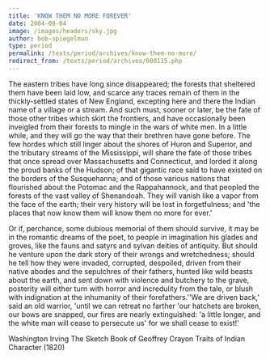 ```yaml
---
title: 'KNOW THEM NO MORE FOREVER'
date: 2004-08-04
image: /images/headers/sky.jpg
author: bob-spiegelman
type: period
permalink: /texts/period/archives/know-them-no-more/
redirect_from: /texts/period/archives/000115.php
---
```

The eastern tribes have long since disappeared; the forests that sheltered them have been laid low, and scarce any traces remain of them in the thickly-settled states of New England, excepting here and there the Indian name of a village or a stream. And such must, sooner or later, be the fate of those other tribes which skirt the frontiers, and have occasionally been inveigled from their forests to mingle in the wars of white men. In a little while, and they will go the way that their brethren have gone before. The few hordes which still linger about the shores of Huron and Superior, and the tributary streams of the Mississippi, will share the fate of those tribes that once spread over Massachusetts and Connecticut, and lorded it along the proud banks of the Hudson; of that gigantic race said to have existed on the borders of the Susquehanna; and of those various nations that flourished about the Potomac and the Rappahannock, and that peopled the forests of the vast valley of Shenandoah. They will vanish like a vapor from the face of the earth; their very history will be lost in forgetfulness; and 'the places that now know them will know them no more for ever.'

Or if, perchance, some dubious memorial of them should survive, it may be in the romantic dreams of the poet, to people in imagination his glades and groves, like the fauns and satyrs and sylvan deities of antiquity. But should he venture upon the dark story of their wrongs and wretchedness; should he tell how they were invaded, corrupted, despoiled, driven from their native abodes and the sepulchres of their fathers, hunted like wild beasts about the earth, and sent down with violence and butchery to the grave, posterity will either turn with horror and incredulity from the tale, or blush with indignation at the inhumanity of their forefathers.''We are driven back,' said an old warrior, 'until we can retreat no farther 'our hatchets are broken, our bows are snapped, our fires are nearly extinguished: 'a little longer, and the white man will cease to persecute us' for we shall cease to exist!'

Washington Irving
The Sketch Book of Geoffrey Crayon
Traits of Indian Character (1820)

